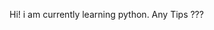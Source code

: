 Hi! i am currently learning python. Any Tips ???


<!---
rizzzwan/rizzzwan is a ✨ special ✨ repository because its `README.md` (this file) appears on your GitHub profile.
You can click the Preview link to take a look at your changes.
--->
